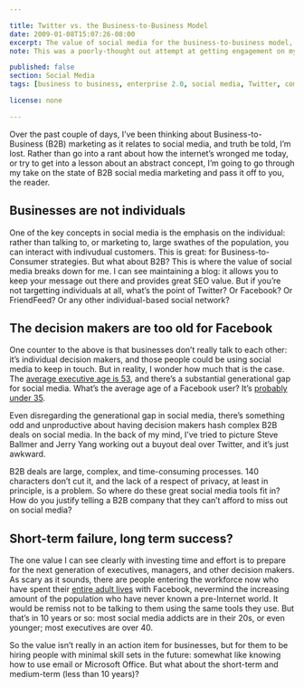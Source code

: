 ```yaml
---

title: Twitter vs. the Business-to-Business Model
date: 2009-01-08T15:07:26-08:00
excerpt: The value of social media for the business-to-business model, especially as we start to look at who participates in social media and who the decision makers are, is unclear. What do you think?
note: This was a poorly-thought out attempt at getting engagement on my blog.

published: false
section: Social Media
tags: [business to business, enterprise 2.0, social media, Twitter, commentary]

license: none

---
```


Over the past couple of days, I’ve been thinking about Business-to-Business (B2B) marketing as it relates to social media, and truth be told, I’m lost. Rather than go into a rant about how the internet’s wronged me today, or try to get into a lesson about an abstract concept, I’m going to go through my take on the state of B2B social media marketing and pass it off to you, the reader.

## Businesses are not individuals

One of the key concepts in social media is the emphasis on the individual: rather than talking to, or marketing to, large swathes of the population, you can interact with indivudual customers. This is great: for Business-to-Consumer strategies. But what about B2B? This is where the value of social media breaks down for me. I can see maintaining a blog: it allows you to keep your message out there and provides great SEO value. But if you’re not targetting individuals at all, what’s the point of Twitter? Or Facebook? Or FriendFeed? Or any other individual-based social network?

## The decision makers are too old for Facebook

One counter to the above is that businesses don’t really talk to each other: it’s individual decision makers, and those people could be using social media to keep in touch. But in reality, I wonder how much that is the case. The [average executive age is 53][1], and there’s a substantial generational gap for social media. What’s the average age of a Facebook user? It’s [probably under 35][2].

Even disregarding the generational gap in social media, there’s something odd and unproductive about having decision makers hash complex B2B deals on social media. In the back of my mind, I’ve tried to picture Steve Ballmer and Jerry Yang working out a buyout deal over Twitter, and it’s just awkward.

B2B deals are large, complex, and time-consuming processes. 140 characters don’t cut it, and the lack of a respect of privacy, at least in principle, is a problem. So where do these great social media tools fit in? How do you justify telling a B2B company that they can’t afford to miss out on social media?

## Short-term failure, long term success?

The one value I can see clearly with investing time and effort is to prepare for the next generation of executives, managers, and other decision makers. As scary as it sounds, there are people entering the workforce now who have spent their [entire adult lives][3] with Facebook, nevermind the increasing amount of the population who have never known a pre-Internet world. It would be remiss not to be talking to them using the same tools they use. But that’s in 10 years or so: most social media addicts are in their 20s, or even younger; most executives are over 40.

So the value isn’t really in an action item for businesses, but for them to be hiring people with minimal skill sets in the future: somewhat like knowing how to use email or Microsoft Office. But what about the short-term and medium-term (less than 10 years)?

[1]: http://www.springerlink.com/content/l6166715852g18h3/ "CEO Age and Top Executive Pay: A UK Empirical Study"
[2]: http://techcrunch.com/2007/07/06/facebook-users-up-89-over-last-year-demographic-shift/ "Facebook Users Up 89% Over Last Year; Demographic Shift"
[3]: http://www.cbc.ca/news2/background/tech/facebook-generation.html "The Facebook generation: Changing the meaning of privacy"
